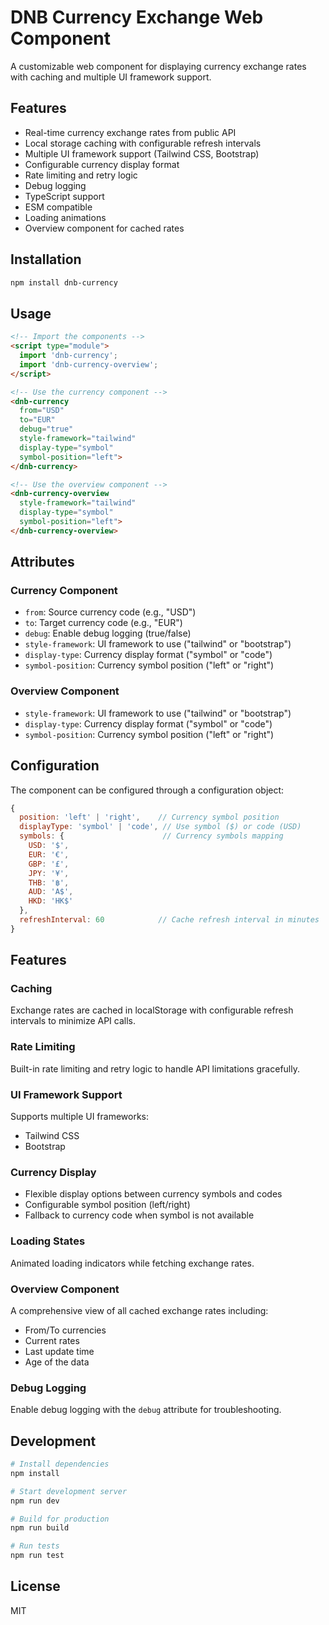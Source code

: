 # DNB Currency Exchange Web Component

A customizable web component for displaying currency exchange rates with caching and multiple UI framework support.

## Features

- Real-time currency exchange rates from public API
- Local storage caching with configurable refresh intervals
- Multiple UI framework support (Tailwind CSS, Bootstrap)
- Configurable currency display format
- Rate limiting and retry logic
- Debug logging
- TypeScript support
- ESM compatible
- Loading animations
- Overview component for cached rates

## Installation

```bash
npm install dnb-currency
```

## Usage

```html
<!-- Import the components -->
<script type="module">
  import 'dnb-currency';
  import 'dnb-currency-overview';
</script>

<!-- Use the currency component -->
<dnb-currency 
  from="USD" 
  to="EUR"
  debug="true"
  style-framework="tailwind"
  display-type="symbol"
  symbol-position="left">
</dnb-currency>

<!-- Use the overview component -->
<dnb-currency-overview
  style-framework="tailwind"
  display-type="symbol"
  symbol-position="left">
</dnb-currency-overview>
```

## Attributes

### Currency Component
- `from`: Source currency code (e.g., "USD")
- `to`: Target currency code (e.g., "EUR")
- `debug`: Enable debug logging (true/false)
- `style-framework`: UI framework to use ("tailwind" or "bootstrap")
- `display-type`: Currency display format ("symbol" or "code")
- `symbol-position`: Currency symbol position ("left" or "right")

### Overview Component
- `style-framework`: UI framework to use ("tailwind" or "bootstrap")
- `display-type`: Currency display format ("symbol" or "code")
- `symbol-position`: Currency symbol position ("left" or "right")

## Configuration

The component can be configured through a configuration object:

```javascript
{
  position: 'left' | 'right',    // Currency symbol position
  displayType: 'symbol' | 'code', // Use symbol ($) or code (USD)
  symbols: {                      // Currency symbols mapping
    USD: '$',
    EUR: '€',
    GBP: '£',
    JPY: '¥',
    THB: '฿',
    AUD: 'A$',
    HKD: 'HK$'
  },
  refreshInterval: 60            // Cache refresh interval in minutes
}
```

## Features

### Caching
Exchange rates are cached in localStorage with configurable refresh intervals to minimize API calls.

### Rate Limiting
Built-in rate limiting and retry logic to handle API limitations gracefully.

### UI Framework Support
Supports multiple UI frameworks:
- Tailwind CSS
- Bootstrap

### Currency Display
- Flexible display options between currency symbols and codes
- Configurable symbol position (left/right)
- Fallback to currency code when symbol is not available

### Loading States
Animated loading indicators while fetching exchange rates.

### Overview Component
A comprehensive view of all cached exchange rates including:
- From/To currencies
- Current rates
- Last update time
- Age of the data

### Debug Logging
Enable debug logging with the `debug` attribute for troubleshooting.

## Development

```bash
# Install dependencies
npm install

# Start development server
npm run dev

# Build for production
npm run build

# Run tests
npm run test
```

## License

MIT